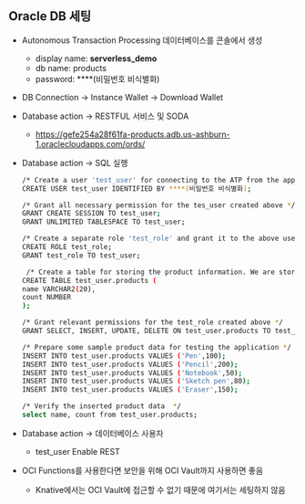## Oracle DB 세팅

- Autonomous Transaction Processing 데이터베이스를 콘솔에서 생성
    - display name: **serverless_demo**
    - db name: products
    - password: ****(비밀번호 비식별화)
- DB Connection → Instance Wallet → Download Wallet
- Database action → RESTFUL 서비스 및 SODA
    - https://gefe254a28f61fa-products.adb.us-ashburn-1.oraclecloudapps.com/ords/
- Database action → SQL 실행

    ```bash
    /* Create a user 'test_user' for connecting to the ATP from the application */
    CREATE USER test_user IDENTIFIED BY ****(비밀번호 비식별화);

    /* Grant all necessary permission for the tes_user created above */
    GRANT CREATE SESSION TO test_user;
    GRANT UNLIMITED TABLESPACE TO test_user;

    /* Create a separate role 'test_role' and grant it to the above user */
    CREATE ROLE test_role;
    GRANT test_role TO test_user;

     /* Create a table for storing the product information. We are storing only 2 details namely product name and product count */
    CREATE TABLE test_user.products (
    name VARCHAR2(20),
    count NUMBER
    );

    /* Grant relevant permissions for the test_role created above */
    GRANT SELECT, INSERT, UPDATE, DELETE ON test_user.products TO test_role;

    /* Prepare some sample product data for testing the application */
    INSERT INTO test_user.products VALUES ('Pen',100);
    INSERT INTO test_user.products VALUES ('Pencil',200);
    INSERT INTO test_user.products VALUES ('Notebook',50);
    INSERT INTO test_user.products VALUES ('Sketch pen',80);
    INSERT INTO test_user.products VALUES ('Eraser',150);

    /* Verify the inserted product data  */
    select name, count from test_user.products;
    ```

- Database action → 데이터베이스 사용자
    - test_user Enable REST

- OCI Functions를 사용한다면 보안을 위해 OCI Vault까지 사용하면 좋음
    - Knative에서는 OCI Vault에 접근할 수 없기 때문에 여기서는 세팅하지 않음